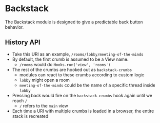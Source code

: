 # Backstack
The Backstack module is designed to give a predictable back button behavior.

## History API
* Take this URI as an example, `/rooms/lobby/meeting-of-the-minds`
* By default, the first crumb is assumed to be a View name.
	* `/rooms` would do `Hooks.run('view', 'rooms')`
* The rest of the crumbs are hooked out as `backstack-crumbs`
	* modules can react to these crumbs according to custom logic
	* `lobby` might open a room
	* `meeting-of-the-minds` could be the name of a specific thread inside `lobby`
* Pressing back would fire on the `backstack-crumbs` hook again until we reach `/`
	* `/` refers to the `main` view
* Each time a URI with multiple crumbs is loaded in a browser, the entire stack is recreated










